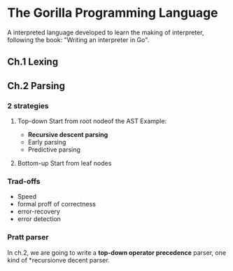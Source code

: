 # The Gorilla Programming Language
A interpreted language developed to learn the making of interpreter, following the book: "Writing an interpreter in Go".

## Ch.1 Lexing

## Ch.2 Parsing

### 2 strategies
1. Top-down
    Start from root nodeof the AST
    Example:
    - **Recursive descent parsing**
    - Early parsing
    - Predictive parsing


2. Bottom-up
    Start from leaf nodes

### Trad-offs
- Speed
- formal proff of correctness
- error-recovery
- error detection

### Pratt parser
In ch.2, we are going to write a **top-down operator precedence** parser, one kind of *recursionve decent parser.

